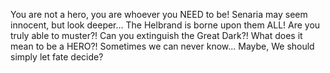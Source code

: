 You are not a hero, you are whoever you NEED to be!
Senaria may seem innocent, but look deeper...
The Helbrand is borne upon them ALL!
Are you truly able to muster?!
Can you extinguish the Great Dark?!
What does it mean to be a HERO?!
Sometimes we can never know...
Maybe, We should simply let fate decide?
